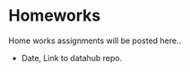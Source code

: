 Homeworks 
=========

Home works assignments will be posted here..


- Date, Link to datahub repo.

